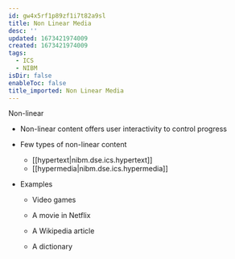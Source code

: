 ```yaml
---
id: gw4x5rf1p89zf1i7t82a9sl
title: Non Linear Media
desc: ''
updated: 1673421974009
created: 1673421974009
tags:
  - ICS
  - NIBM
isDir: false
enableToc: false
title_imported: Non Linear Media
---
```


Non-linear


-   Non-linear content offers user interactivity to control progress
- Few types of non-linear content 
	- [[hypertext|nibm.dse.ics.hypertext]]
	- [[hypermedia|nibm.dse.ics.hypermedia]]


-   Examples

    -   Video games

    -   A movie in Netflix

    -   A Wikipedia article

    -   A dictionary
